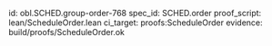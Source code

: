 id: obl.SCHED.group-order-768
spec_id: SCHED.order
proof_script: lean/ScheduleOrder.lean
ci_target: proofs:ScheduleOrder
evidence: build/proofs/ScheduleOrder.ok
